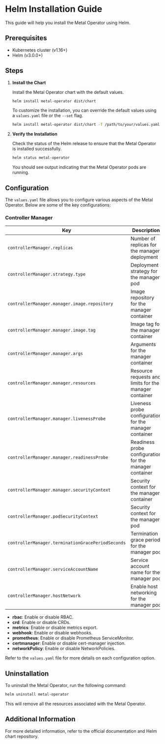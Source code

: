 # Helm Installation Guide

This guide will help you install the Metal Operator using Helm.

## Prerequisites

- Kubernetes cluster (v1.16+)
- Helm (v3.0.0+)

## Steps

1. **Install the Chart**

   Install the Metal Operator chart with the default values.

   ```sh
   helm install metal-operator dist/chart
   ```

   To customize the installation, you can override the default values using a `values.yaml` file or the `--set` flag.

   ```sh
   helm install metal-operator dist/chart -f /path/to/your/values.yaml
   ```

2. **Verify the Installation**

   Check the status of the Helm release to ensure that the Metal Operator is installed successfully.

   ```sh
   helm status metal-operator
   ```

   You should see output indicating that the Metal Operator pods are running.

## Configuration

The `values.yaml` file allows you to configure various aspects of the Metal Operator. Below are some of the key configurations:

### Controller Manager

| Key                                               | Description                                                                 | Default Value                  |
|---------------------------------------------------|-----------------------------------------------------------------------------|--------------------------------|
| `controllerManager.replicas`                      | Number of replicas for the manager deployment                               | `1`                            |
| `controllerManager.strategy.type`                 | Deployment strategy for the manager pod                                     | `Recreate`                     |
| `controllerManager.manager.image.repository`      | Image repository for the manager container                                  | `controller`                   |
| `controllerManager.manager.image.tag`             | Image tag for the manager container                                         | `latest`                       |
| `controllerManager.manager.args`                  | Arguments for the manager container                                         | `--leader-elect`, `--metrics-bind-address=:8443`, `--health-probe-bind-address=:8081` |
| `controllerManager.manager.resources`             | Resource requests and limits for the manager container                      | `{cpu: 300m, memory: 200Mi}` (limits), `{cpu: 300m, memory: 50Mi}` (requests) |
| `controllerManager.manager.livenessProbe`         | Liveness probe configuration for the manager container                      | `{initialDelaySeconds: 15, periodSeconds: 20, httpGet: {path: /healthz, port: 8081}}` |
| `controllerManager.manager.readinessProbe`        | Readiness probe configuration for the manager container                     | `{initialDelaySeconds: 5, periodSeconds: 10, httpGet: {path: /readyz, port: 8081}}` |
| `controllerManager.manager.securityContext`       | Security context for the manager container                                  | `{allowPrivilegeEscalation: false, capabilities: {drop: ["ALL"]}}` |
| `controllerManager.podSecurityContext`            | Security context for the manager pod                                        | `{runAsNonRoot: true, seccompProfile: {type: RuntimeDefault}}` |
| `controllerManager.terminationGracePeriodSeconds` | Termination grace period for the manager pod                                | `10`                           |
| `controllerManager.serviceAccountName`            | Service account name for the manager pod                                    | `metal-operator-controller-manager` |
| `controllerManager.hostNetwork`                   | Enable host networking for the manager pod                                  | `true`                         |

- **rbac**: Enable or disable RBAC.
- **crd**: Enable or disable CRDs.
- **metrics**: Enable or disable metrics export.
- **webhook**: Enable or disable webhooks.
- **prometheus**: Enable or disable Prometheus ServiceMonitor.
- **certmanager**: Enable or disable cert-manager injection.
- **networkPolicy**: Enable or disable NetworkPolicies.

Refer to the `values.yaml` file for more details on each configuration option.

## Uninstallation

To uninstall the Metal Operator, run the following command:

```sh
helm uninstall metal-operator
```

This will remove all the resources associated with the Metal Operator.

## Additional Information

For more detailed information, refer to the official documentation and Helm chart repository.

